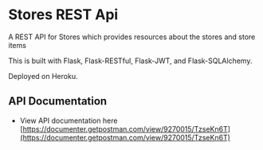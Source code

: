 # Stores REST Api

A REST API for Stores which provides resources about the stores and store items

This is built with Flask, Flask-RESTful, Flask-JWT, and Flask-SQLAlchemy.

Deployed on Heroku.


## API Documentation
- View API documentation here [https://documenter.getpostman.com/view/9270015/TzseKn6T](https://documenter.getpostman.com/view/9270015/TzseKn6T)

